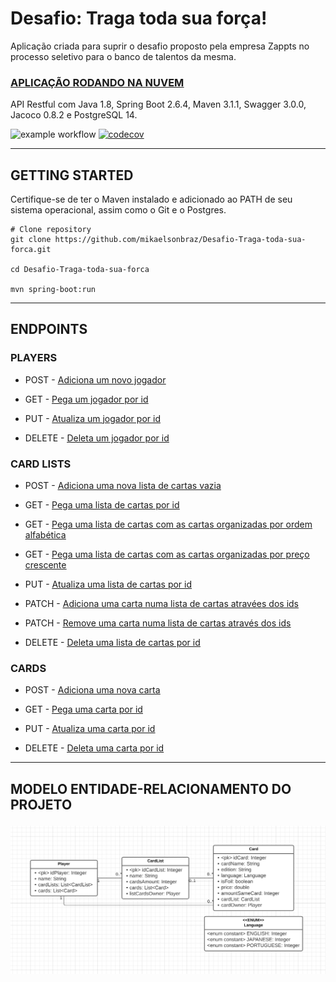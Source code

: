 <h1>Desafio: Traga toda sua força!</h1>
Aplicação criada para suprir o desafio proposto pela empresa Zappts no processo seletivo para o banco de talentos da mesma. 
<h3><a href="https://desafio-zappts.herokuapp.com/swagger-ui/index.html#/"><u>APLICAÇÃO RODANDO NA NUVEM</u></a> </h3>

API Restful com Java 1.8, Spring Boot 2.6.4, Maven 3.1.1, Swagger 3.0.0, Jacoco 0.8.2 e PostgreSQL 14.

![example workflow](https://github.com/mikaelsonbraz/Desafio-Traga-toda-sua-forca/actions/workflows/maven.yml/badge.svg)
[![codecov](https://codecov.io/gh/mikaelsonbraz/Desafio-Traga-toda-sua-forca/branch/master/graph/badge.svg?token=SX972Z9NPK)](https://codecov.io/gh/mikaelsonbraz/Desafio-Traga-toda-sua-forca)


_____

<h2>GETTING STARTED</h2>

Certifique-se de ter o Maven instalado e adicionado ao PATH de seu sistema operacional, assim como o Git e o Postgres.

```
# Clone repository
git clone https://github.com/mikaelsonbraz/Desafio-Traga-toda-sua-forca.git

cd Desafio-Traga-toda-sua-forca

mvn spring-boot:run
```

_____

<h2>ENDPOINTS</h2>

<h3>PLAYERS</h2>

- POST - <a href="https://desafio-zappts.herokuapp.com/swagger-ui/index.html#/player-controller/createUsingPOST_2" target="_blank"><u>Adiciona um novo jogador</u></a>

- GET - <a href="https://desafio-zappts.herokuapp.com/swagger-ui/index.html#/player-controller/readUsingGET_2" target="_blank"><u>Pega um jogador por id</u></a>

- PUT - <a href="https://desafio-zappts.herokuapp.com/swagger-ui/index.html#/player-controller/updateUsingPUT_2" target="_blank"><u>Atualiza um jogador por id</u></a>

- DELETE - <a href="https://desafio-zappts.herokuapp.com/swagger-ui/index.html#/player-controller/deleteUsingDELETE_2" target="_blank"><u>Deleta um jogador por id</u></a>

<h3>CARD LISTS</h3>

- POST - <a href="https://desafio-zappts.herokuapp.com/swagger-ui/index.html#/card-list-controller/createUsingPOST_1" target="_blank"><u>Adiciona uma nova lista de cartas vazia</u></a>

- GET - <a href="https://desafio-zappts.herokuapp.com/swagger-ui/index.html#/card-list-controller/readUsingGET_1" target="_blank"><u>Pega uma lista de cartas por id</u></a>

- GET - <a href="https://desafio-zappts.herokuapp.com/swagger-ui/index.html#/card-list-controller/readAllCardsByNameUsingGET" target="_blank"><u>Pega uma lista de cartas com as cartas organizadas por ordem alfabética</u></a>

- GET - <a href="https://desafio-zappts.herokuapp.com/swagger-ui/index.html#/card-list-controller/readAllCardsByPriceUsingGET" target="_blank"><u>Pega uma lista de cartas com as cartas organizadas por preço crescente</u></a>

- PUT - <a href="https://desafio-zappts.herokuapp.com/swagger-ui/index.html#/card-list-controller/updateUsingPUT_1" target="_blank"><u>Atualiza uma lista de cartas por id</u></a>

- PATCH - <a href="https://desafio-zappts.herokuapp.com/swagger-ui/index.html#/card-list-controller/updateCardsUsingPATCH" target="_blank"><u>Adiciona uma carta numa lista de cartas atravées dos ids</u></a>

- PATCH - <a href="https://desafio-zappts.herokuapp.com/swagger-ui/index.html#/card-list-controller/removeCardUsingPATCH" target="_blank"><u>Remove uma carta numa lista de cartas através dos ids</u></a>

- DELETE - <a href="https://desafio-zappts.herokuapp.com/swagger-ui/index.html#/card-list-controller/deleteUsingDELETE_1" target="_blank"><u>Deleta uma lista de cartas por id</u></a>

<h3>CARDS</h3>

- POST - <a href="https://desafio-zappts.herokuapp.com/swagger-ui/index.html#/card-controller/createUsingPOST" target="_blank"><u>Adiciona uma nova carta</u></a>

- GET - <a href="https://desafio-zappts.herokuapp.com/swagger-ui/index.html#/card-controller/readUsingGET" target="_blank"><u>Pega uma carta por id</u></a>

- PUT - <a href="https://desafio-zappts.herokuapp.com/swagger-ui/index.html#/card-controller/updateUsingPUT" target="_blank"><u>Atualiza uma carta por id</u></a>

- DELETE - <a href="https://desafio-zappts.herokuapp.com/swagger-ui/index.html#/card-controller/deleteUsingDELETE" target="_blank"><u>Deleta uma carta por id</u></a>

_____

<h2>MODELO ENTIDADE-RELACIONAMENTO DO PROJETO

![mer](src/main/resources/static/mer.png)
